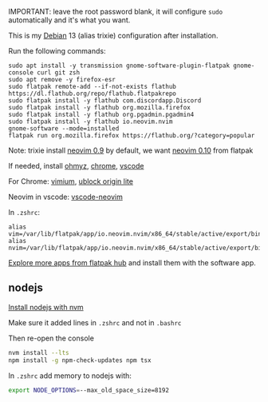 IMPORTANT: leave the root password blank, it will configure `sudo` automatically and it's what you want. 

This is my [Debian](https://www.debian.org/devel/debian-installer/) 13 (alias trixie) configuration after installation.

Run the following commands:

```
sudo apt install -y transmission gnome-software-plugin-flatpak gnome-console curl git zsh
sudo apt remove -y firefox-esr
sudo flatpak remote-add --if-not-exists flathub https://dl.flathub.org/repo/flathub.flatpakrepo
sudo flatpak install -y flathub com.discordapp.Discord
sudo flatpak install -y flathub org.mozilla.firefox
sudo flatpak install -y flathub org.pgadmin.pgadmin4
sudo flatpak install -y flathub io.neovim.nvim
gnome-software --mode=installed
flatpak run org.mozilla.firefox https://flathub.org/?category=popular
```

Note: trixie install [neovim 0.9](https://packages.debian.org/en/trixie/neovim) by default, we want [neovim 0.10](https://flathub.org/apps/io.neovim.nvim) from flatpak

If needed, install 
[ohmyz](https://ohmyz.sh/),
[chrome](https://www.google.com/chrome/dr/download/), 
[vscode](https://code.visualstudio.com/)

For Chrome: 
[vimium](https://chromewebstore.google.com/detail/vimium/dbepggeogbaibhgnhhndojpepiihcmeb), 
[ublock origin lite](https://chromewebstore.google.com/detail/ublock-origin-lite/ddkjiahejlhfcafbddmgiahcphecmpfh)

Neovim in vscode:
[vscode-neovim](https://marketplace.visualstudio.com/items?itemName=asvetliakov.vscode-neovim) 

In `.zshrc`:
```
alias vim=/var/lib/flatpak/app/io.neovim.nvim/x86_64/stable/active/export/bin/io.neovim.nvim
alias nvim=/var/lib/flatpak/app/io.neovim.nvim/x86_64/stable/active/export/bin/io.neovim.nvim
```

[Explore more apps from flatpak hub](https://flathub.org/?category=popular) and install them with the software app.

## nodejs

[Install nodejs with nvm](https://github.com/nvm-sh/nvm#install--update-script)

Make sure it added lines in `.zshrc` and not in `.bashrc`

Then re-open the console

```bash
nvm install --lts
npm install -g npm-check-updates npm tsx
```


In `.zshrc` add memory to nodejs with:
```bash
export NODE_OPTIONS=--max_old_space_size=8192
```
